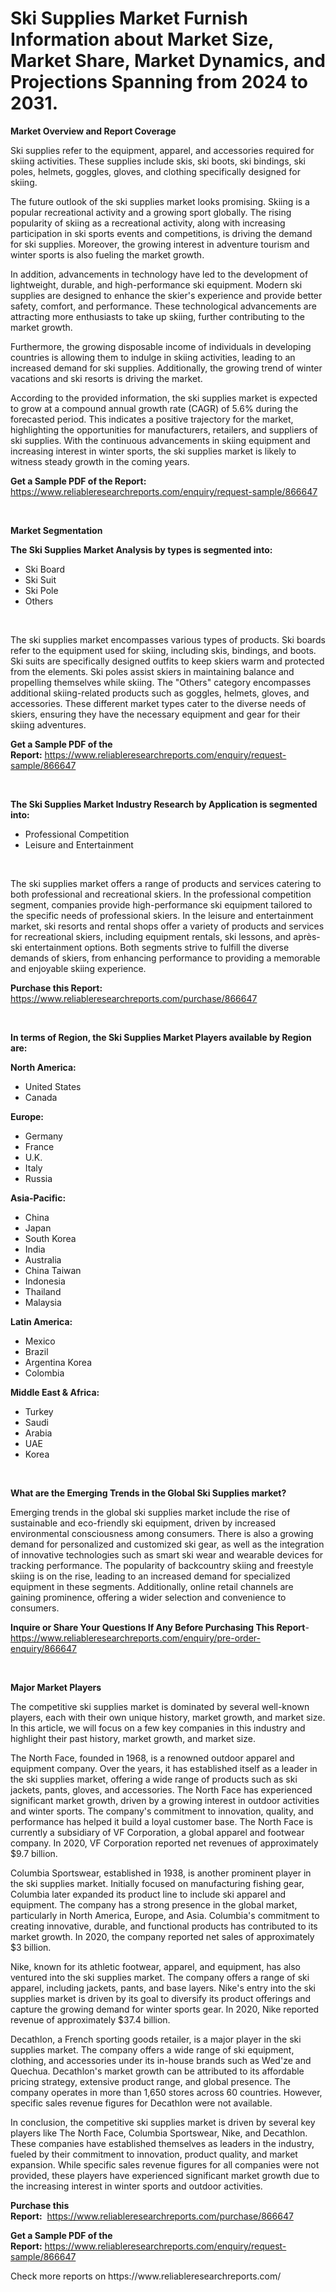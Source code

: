 <p><h1>Ski Supplies Market Furnish Information about Market Size, Market Share, Market Dynamics, and Projections Spanning from 2024 to 2031.</h1></p><p><strong>Market Overview and Report Coverage</strong></p>
<p><p>Ski supplies refer to the equipment, apparel, and accessories required for skiing activities. These supplies include skis, ski boots, ski bindings, ski poles, helmets, goggles, gloves, and clothing specifically designed for skiing.</p><p>The future outlook of the ski supplies market looks promising. Skiing is a popular recreational activity and a growing sport globally. The rising popularity of skiing as a recreational activity, along with increasing participation in ski sports events and competitions, is driving the demand for ski supplies. Moreover, the growing interest in adventure tourism and winter sports is also fueling the market growth.</p><p>In addition, advancements in technology have led to the development of lightweight, durable, and high-performance ski equipment. Modern ski supplies are designed to enhance the skier's experience and provide better safety, comfort, and performance. These technological advancements are attracting more enthusiasts to take up skiing, further contributing to the market growth.</p><p>Furthermore, the growing disposable income of individuals in developing countries is allowing them to indulge in skiing activities, leading to an increased demand for ski supplies. Additionally, the growing trend of winter vacations and ski resorts is driving the market.</p><p>According to the provided information, the ski supplies market is expected to grow at a compound annual growth rate (CAGR) of 5.6% during the forecasted period. This indicates a positive trajectory for the market, highlighting the opportunities for manufacturers, retailers, and suppliers of ski supplies. With the continuous advancements in skiing equipment and increasing interest in winter sports, the ski supplies market is likely to witness steady growth in the coming years.</p></p>
<p><strong>Get a Sample PDF of the Report:</strong> <a href="https://www.reliableresearchreports.com/enquiry/request-sample/866647">https://www.reliableresearchreports.com/enquiry/request-sample/866647</a></p>
<p>&nbsp;</p>
<p><strong>Market Segmentation</strong></p>
<p><strong>The Ski Supplies Market Analysis by types is segmented into:</strong></p>
<p><ul><li>Ski Board</li><li>Ski Suit</li><li>Ski Pole</li><li>Others</li></ul></p>
<p>&nbsp;</p>
<p><p>The ski supplies market encompasses various types of products. Ski boards refer to the equipment used for skiing, including skis, bindings, and boots. Ski suits are specifically designed outfits to keep skiers warm and protected from the elements. Ski poles assist skiers in maintaining balance and propelling themselves while skiing. The "Others" category encompasses additional skiing-related products such as goggles, helmets, gloves, and accessories. These different market types cater to the diverse needs of skiers, ensuring they have the necessary equipment and gear for their skiing adventures.</p></p>
<p><strong>Get a Sample PDF of the Report:</strong>&nbsp;<a href="https://www.reliableresearchreports.com/enquiry/request-sample/866647">https://www.reliableresearchreports.com/enquiry/request-sample/866647</a></p>
<p>&nbsp;</p>
<p><strong>The Ski Supplies Market Industry Research by Application is segmented into:</strong></p>
<p><ul><li>Professional Competition</li><li>Leisure and Entertainment</li></ul></p>
<p>&nbsp;</p>
<p><p>The ski supplies market offers a range of products and services catering to both professional and recreational skiers. In the professional competition segment, companies provide high-performance ski equipment tailored to the specific needs of professional skiers. In the leisure and entertainment market, ski resorts and rental shops offer a variety of products and services for recreational skiers, including equipment rentals, ski lessons, and après-ski entertainment options. Both segments strive to fulfill the diverse demands of skiers, from enhancing performance to providing a memorable and enjoyable skiing experience.</p></p>
<p><strong>Purchase this Report:</strong>&nbsp; <a href="https://www.reliableresearchreports.com/purchase/866647">https://www.reliableresearchreports.com/purchase/866647</a></p>
<p>&nbsp;</p>
<p><strong>In terms of Region, the Ski Supplies Market Players available by Region are:</strong></p>
<p>
    <p> <strong> North America: </strong>
        <ul>
            <li>United States</li>
            <li>Canada</li>
        </ul>
        </p> 
    <p> <strong> Europe: </strong>
        <ul>
            <li>Germany</li>
            <li>France</li>
            <li>U.K.</li>
            <li>Italy</li>
            <li>Russia</li>
        </ul>
        </p> 
    <p> <strong> Asia-Pacific: </strong>
        <ul>
            <li>China</li>
            <li>Japan</li>
            <li>South Korea</li>
            <li>India</li>
            <li>Australia</li>
            <li>China Taiwan</li>
            <li>Indonesia</li>
            <li>Thailand</li>
            <li>Malaysia</li>
        </ul>
        </p> 
    <p> <strong> Latin America: </strong>
        <ul>
            <li>Mexico</li>
            <li>Brazil</li>
            <li>Argentina Korea</li>
            <li>Colombia</li>
        </ul>
        </p> 
    <p> <strong> Middle East & Africa: </strong>
        <ul>
            <li>Turkey</li>
            <li>Saudi</li>
            <li>Arabia</li>
            <li>UAE</li>
            <li>Korea</li>
        </ul>
    </p>
    </p>
<p>&nbsp;</p>
<p><strong>What are the Emerging Trends in the Global Ski Supplies market?</strong></p>
<p><p>Emerging trends in the global ski supplies market include the rise of sustainable and eco-friendly ski equipment, driven by increased environmental consciousness among consumers. There is also a growing demand for personalized and customized ski gear, as well as the integration of innovative technologies such as smart ski wear and wearable devices for tracking performance. The popularity of backcountry skiing and freestyle skiing is on the rise, leading to an increased demand for specialized equipment in these segments. Additionally, online retail channels are gaining prominence, offering a wider selection and convenience to consumers.</p></p>
<p><strong>Inquire or Share Your Questions If Any Before Purchasing This Report</strong>- <a href="https://www.reliableresearchreports.com/enquiry/pre-order-enquiry/866647">https://www.reliableresearchreports.com/enquiry/pre-order-enquiry/866647</a></p>
<p>&nbsp;</p>
<p><strong>Major Market Players</strong></p>
<p><p>The competitive ski supplies market is dominated by several well-known players, each with their own unique history, market growth, and market size. In this article, we will focus on a few key companies in this industry and highlight their past history, market growth, and market size.</p><p>The North Face, founded in 1968, is a renowned outdoor apparel and equipment company. Over the years, it has established itself as a leader in the ski supplies market, offering a wide range of products such as ski jackets, pants, gloves, and accessories. The North Face has experienced significant market growth, driven by a growing interest in outdoor activities and winter sports. The company's commitment to innovation, quality, and performance has helped it build a loyal customer base. The North Face is currently a subsidiary of VF Corporation, a global apparel and footwear company. In 2020, VF Corporation reported net revenues of approximately $9.7 billion.</p><p>Columbia Sportswear, established in 1938, is another prominent player in the ski supplies market. Initially focused on manufacturing fishing gear, Columbia later expanded its product line to include ski apparel and equipment. The company has a strong presence in the global market, particularly in North America, Europe, and Asia. Columbia's commitment to creating innovative, durable, and functional products has contributed to its market growth. In 2020, the company reported net sales of approximately $3 billion.</p><p>Nike, known for its athletic footwear, apparel, and equipment, has also ventured into the ski supplies market. The company offers a range of ski apparel, including jackets, pants, and base layers. Nike's entry into the ski supplies market is driven by its goal to diversify its product offerings and capture the growing demand for winter sports gear. In 2020, Nike reported revenue of approximately $37.4 billion.</p><p>Decathlon, a French sporting goods retailer, is a major player in the ski supplies market. The company offers a wide range of ski equipment, clothing, and accessories under its in-house brands such as Wed'ze and Quechua. Decathlon's market growth can be attributed to its affordable pricing strategy, extensive product range, and global presence. The company operates in more than 1,650 stores across 60 countries. However, specific sales revenue figures for Decathlon were not available.</p><p>In conclusion, the competitive ski supplies market is driven by several key players like The North Face, Columbia Sportswear, Nike, and Decathlon. These companies have established themselves as leaders in the industry, fueled by their commitment to innovation, product quality, and market expansion. While specific sales revenue figures for all companies were not provided, these players have experienced significant market growth due to the increasing interest in winter sports and outdoor activities.</p></p>
<p><strong>Purchase this Report:</strong>&nbsp;&nbsp;<a href="https://www.reliableresearchreports.com/purchase/866647">https://www.reliableresearchreports.com/purchase/866647</a></p>
<p></p>
<p><strong>Get a Sample PDF of the Report:</strong>&nbsp;<a href="https://www.reliableresearchreports.com/enquiry/request-sample/866647">https://www.reliableresearchreports.com/enquiry/request-sample/866647</a></p>
<p>Check more reports on https://www.reliableresearchreports.com/</p>